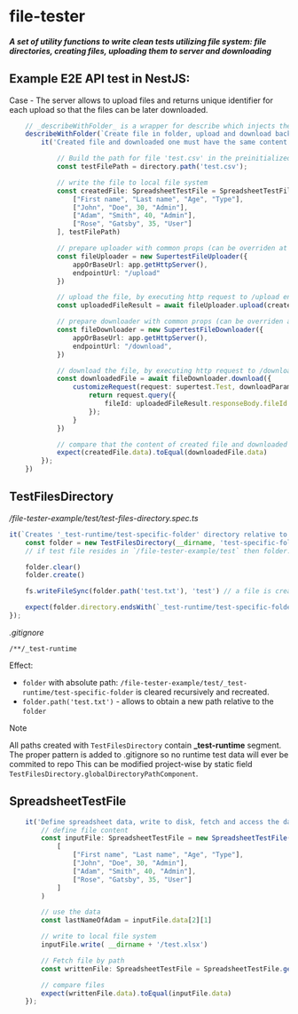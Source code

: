 # file-tester
##### A set of utility functions to write clean tests utilizing file system: file directories, creating files, uploading them to server and downloading

## Example E2E API test in NestJS:

Case - The server allows to upload files and returns unique identifier for each upload so that the files can be later downloaded.

```typescript
    // _describeWithFolder_ is a wrapper for describe which injects the object which prepares folder for test files
    describeWithFolder(`Create file in folder, upload and download back again.`, __dirname, 'e2e-upload-download', (directory: TestFilesDirectory) => {
        it('Created file and downloaded one must have the same content', async () => {

            // Build the path for file 'test.csv' in the preinitialized folder: __dirname/_test-runtime/e2e-upload-download/test.csv . _test-runtime is a configurable, project-wide, static segment
            const testFilePath = directory.path('test.csv');

            // write the file to local file system
            const createdFile: SpreadsheetTestFile = SpreadsheetTestFile.write([
                ["First name", "Last name", "Age", "Type"],
                ["John", "Doe", 30, "Admin"],
                ["Adam", "Smith", 40, "Admin"],
                ["Rose", "Gatsby", 35, "User"]
            ], testFilePath)

            // prepare uploader with common props (can be overriden at upload method)
            const fileUploader = new SupertestFileUploader({
                appOrBaseUrl: app.getHttpServer(),
                endpointUrl: "/upload"
            })

            // upload the file, by executing http request to /upload endpoint
            const uploadedFileResult = await fileUploader.upload(createdFile.path)

            // prepare downloader with common props (can be overriden at download method)
            const fileDownloader = new SupertestFileDownloader({
                appOrBaseUrl: app.getHttpServer(),
                endpointUrl: "/download",
            })

            // download the file, by executing http request to /download endpoint and using fileId query parameter
            const downloadedFile = await fileDownloader.download({
                customizeRequest(request: supertest.Test, downloadParameters: any): supertest.Test {
                    return request.query({
                        fileId: uploadedFileResult.responseBody.fileId
                    });
                }
            })

            // compare that the content of created file and downloaded file is the same
            expect(createdFile.data).toEqual(downloadedFile.data)
        });
    })
```

## TestFilesDirectory

_/file-tester-example/test/test-files-directory.spec.ts_
```typescript
it(`Creates '_test-runtime/test-specific-folder' directory relative to __dirname`, async () => {
    const folder = new TestFilesDirectory(__dirname, 'test-specific-folder')
    // if test file resides in `/file-tester-example/test` then folder.directory contains an absolute path: /file-tester-example/test/_test-runtime/test-specific-folder

    folder.clear()
    folder.create()

    fs.writeFileSync(folder.path('test.txt'), 'test') // a file is created at: /file-tester-example/test/_test-runtime/test-specific-folder/test.txt

    expect(folder.directory.endsWith(`_test-runtime/test-specific-folder`)).toBe(true)
});
```

_.gitignore_
```.gitignore
/**/_test-runtime
```

Effect:
- `folder` with absolute path: `/file-tester-example/test/_test-runtime/test-specific-folder` is cleared recursively and recreated.
- `folder.path('test.txt')` - allows to obtain a new path relative to the `folder`

> [!NOTE]
> All paths created with `TestFilesDirectory` contain **_test-runtime** segment. The proper pattern is added to .gitignore so no runtime test data will ever be commited to repo
This can be modified project-wise by static field `TestFilesDirectory.globalDirectoryPathComponent`.



## SpreadsheetTestFile

```typescript
    it('Define spreadsheet data, write to disk, fetch and access the data', async () => {
        // define file content
        const inputFile: SpreadsheetTestFile = new SpreadsheetTestFile(
            [
                ["First name", "Last name", "Age", "Type"],
                ["John", "Doe", 30, "Admin"],
                ["Adam", "Smith", 40, "Admin"],
                ["Rose", "Gatsby", 35, "User"]
            ]
        )

        // use the data
        const lastNameOfAdam = inputFile.data[2][1]

        // write to local file system
        inputFile.write( __dirname + '/test.xlsx')

        // Fetch file by path
        const writtenFile: SpreadsheetTestFile = SpreadsheetTestFile.get(__dirname + '/test.xlsx')

        // compare files
        expect(writtenFile.data).toEqual(inputFile.data)
    });
```
  

